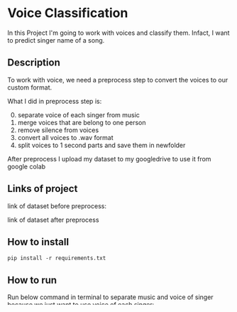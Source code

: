 # Voice Classification

In this Project I'm going to work with voices and classify them. Infact, I want to predict singer name of a song.

## Description

To work with voice, we need a preprocess step to convert the voices to our custom format. 

What I did in preprocess step is:

0. separate voice of each singer from music
1. merge voices that are belong to one person
2. remove silence from voices
3. convert all voices to .wav format
4. split voices to 1 second parts and save them in newfolder

After preprocess I upload my dataset to my googledrive to use it from google colab

## Links of project

link of dataset before preprocess:



link of dataset after preprocess



## How to install

```
pip install -r requirements.txt
```

##  How to run

Run below command in terminal to separate music and voice of singer because we just want to use voice of each singer:

```
python spleeter.py
```
Run below command in terminal to preprocess voice data:

```
python preprocess.py
```
In preprocess below process is done:

1. merge voices  =>  merge_voices.py
2. remove silence from voices and convert them to .wav file  => remove_silences_and_to_wav.py
3. split voices to 1 second parts and then use them for training model  =>  split_voices.py

Run below command in terminal to train model:

```
python train_singer_model.py
```

Run below command in terminal to inference model:

```
python inference_singer_voices.py
```
